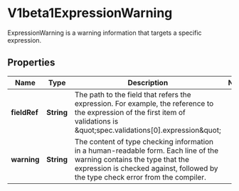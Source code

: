 

# V1beta1ExpressionWarning

ExpressionWarning is a warning information that targets a specific expression.
## Properties

Name | Type | Description | Notes
------------ | ------------- | ------------- | -------------
**fieldRef** | **String** | The path to the field that refers the expression. For example, the reference to the expression of the first item of validations is \&quot;spec.validations[0].expression\&quot; | 
**warning** | **String** | The content of type checking information in a human-readable form. Each line of the warning contains the type that the expression is checked against, followed by the type check error from the compiler. | 



